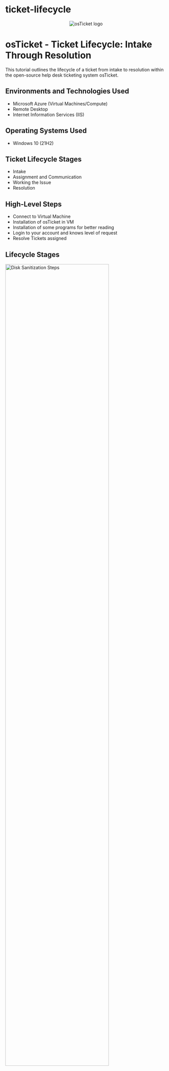 # ticket-lifecycle
<p align="center">
<img src="https://i.imgur.com/Clzj7Xs.png" alt="osTicket logo"/>
</p>

<h1>osTicket - Ticket Lifecycle: Intake Through Resolution</h1>
This tutorial outlines the lifecycle of a ticket from intake to resolution within the open-source help desk ticketing system osTicket.<br />



<h2>Environments and Technologies Used</h2>

- Microsoft Azure (Virtual Machines/Compute)
- Remote Desktop
- Internet Information Services (IIS)

<h2>Operating Systems Used </h2>

- Windows 10</b> (21H2)

<h2>Ticket Lifecycle Stages</h2>

- Intake
- Assignment and Communication
- Working the Issue
- Resolution

<h2>High-Level Steps</h2>

- Connect to Virtual Machine
- Installation of osTicket in VM
- Installation of some programs for better reading
- Login to your account and knows level of request
- Resolve Tickets assigned 

<h2>Lifecycle Stages</h2>

<p>
<img src="https://i.imgur.com/cT99K7z.png" height="80%" width="80%" alt="Disk Sanitization Steps"/>
</p>
<p>
This part will teach and show us all the steps to download and install osTickets, in this case as we are using Azure, we must create a ressource groups and virtual machine which the steps are in the first link of my page. then after virtual machine we will remote our computer and download some programs to help for better working osTicket include, then login with your account.
</p>
<br />

<p>
<img src="https://i.imgur.com/wdyWQV4.png" height="80%" width="80%" alt="Disk Sanitization Steps"/>
</p>
<p>
As help desk after logging you're able to see all the tickets and you will be able to check the SLA of the request and all the settings to be send to the right person, some company will provide a logging for you but password need to be reset.
</p>
<br />

<p>
<img src="https://i.imgur.com/YCrZEil.png" height="80%" width="80%" alt="Disk Sanitization Steps"/>
</p>
<p>
As a help desk or administrator you may received all the Tickets in your profile, then assigned it to the right department or person, and they might be some assignment that can be take care by help desk like some passwords reset, updating, nut in case the SLA level is above that assignment can be forward to the team for help or some depatmnt.
</p>
<br />

<p>
<img src="https://i.imgur.com/wGdRYpC.png" height="80%" width="80%" alt="Disk Sanitization Steps"/>
</p>
<p>
This part show us how the Website looks after resolved the Ticket.
</p>
<br />
